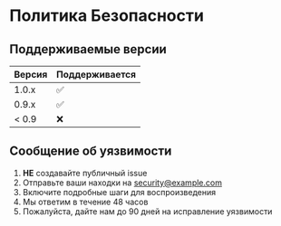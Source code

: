 # Политика Безопасности

## Поддерживаемые версии

| Версия  | Поддерживается     |
| ------- | ------------------ |
| 1.0.x   | :white_check_mark: |
| 0.9.x   | :white_check_mark: |
| < 0.9   | :x:                |

## Сообщение об уязвимости

1. **НЕ** создавайте публичный issue
2. Отправьте ваши находки на security@example.com
3. Включите подробные шаги для воспроизведения
4. Мы ответим в течение 48 часов
5. Пожалуйста, дайте нам до 90 дней на исправление уязвимости